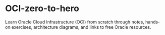 # OCI-zero-to-hero
Learn Oracle Cloud Infrastructure (OCI) from scratch through notes, hands-on exercises, architecture diagrams, and links to free Oracle resources.
